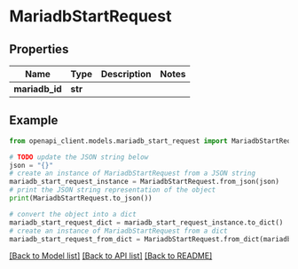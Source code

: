 # MariadbStartRequest


## Properties

Name | Type | Description | Notes
------------ | ------------- | ------------- | -------------
**mariadb_id** | **str** |  | 

## Example

```python
from openapi_client.models.mariadb_start_request import MariadbStartRequest

# TODO update the JSON string below
json = "{}"
# create an instance of MariadbStartRequest from a JSON string
mariadb_start_request_instance = MariadbStartRequest.from_json(json)
# print the JSON string representation of the object
print(MariadbStartRequest.to_json())

# convert the object into a dict
mariadb_start_request_dict = mariadb_start_request_instance.to_dict()
# create an instance of MariadbStartRequest from a dict
mariadb_start_request_from_dict = MariadbStartRequest.from_dict(mariadb_start_request_dict)
```
[[Back to Model list]](../README.md#documentation-for-models) [[Back to API list]](../README.md#documentation-for-api-endpoints) [[Back to README]](../README.md)


